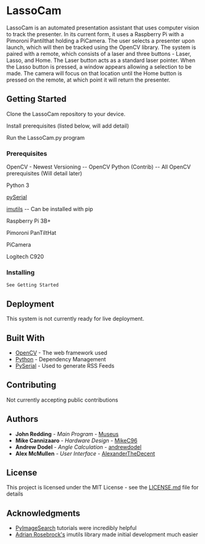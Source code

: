 # LassoCam

LassoCam is an automated presentation assistant that uses computer vision to track the presenter. In its current form, it uses a Raspberry Pi with a Pimoroni Pantilthat holding a PiCamera. The user selects a presenter upon launch, which will then be tracked using the OpenCV library. The system is paired with a remote, which consists of a laser and three buttons - Laser, Lasso, and Home. The Laser button acts as a standard laser pointer. When the Lasso button is pressed, a window appears allowing a selection to be made. The camera will focus on that location until the Home button is pressed on the remote, at which point it will return the presenter.

## Getting Started

Clone the LassoCam repository to your device.

Install prerequisites (listed below, will add detail)

Run the LassoCam.py program

### Prerequisites

OpenCV - Newest Versioning
	-- OpenCV Python (Contrib)
	-- All OpenCV prerequisites (Will detail later)
	
Python 3

[pySerial](https://pythonhosted.org/pyserial/)

[imutils](https://github.com/jrosebr1/imutils) -- Can be installed with pip

Raspberry Pi 3B+

Pimoroni PanTiltHat

PiCamera

Logitech C920

### Installing

```
See Getting Started
```

## Deployment

This system is not currently ready for live deployment.

## Built With

* [OpenCV](http://www.dropwizard.io/1.0.2/docs/) - The web framework used
* [Python](https://maven.apache.org/) - Dependency Management
* [PySerial](https://rometools.github.io/rome/) - Used to generate RSS Feeds

## Contributing

Not currently accepting public contributions

## Authors

* **John Redding** - *Main Program* - [Museus](https://github.com/Museus)
* **Mike Cannizaaro** - *Hardware Design* - [MikeC96](https://github.com/MikeC96)
* **Andrew Dodel** - *Angle Calculation* - [andrewdodel](https://github.com/andrewdodel)
* **Alex McMullen** - *User Interface* - [AlexanderTheDecent](https://github.com/AlexanderTheDecent)

## License

This project is licensed under the MIT License - see the [LICENSE.md](LICENSE.md) file for details

## Acknowledgments

* [PyImageSearch](https://www.pyimagesearch.com) tutorials were incredibly helpful
* [Adrian Rosebrock's](https://github.com/jrosebr1) imutils library made initial development much easier

